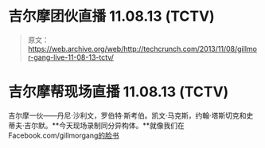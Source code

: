 # 吉尔摩团伙直播 11.08.13 (TCTV)

> 原文：<https://web.archive.org/web/http://techcrunch.com/2013/11/08/gillmor-gang-live-11-08-13-tctv/>

# 吉尔摩帮现场直播 11.08.13 (TCTV)

吉尔摩一伙——丹尼·沙利文，罗伯特·斯考伯。凯文·马克斯，约翰·塔斯切克和史蒂夫·吉尔默。**今天现场录制同分异构体。**就像我们在 Facebook.com/gillmorgang[的脸书](https://web.archive.org/web/20230129221811/http://facebook.com/gillmorgang)